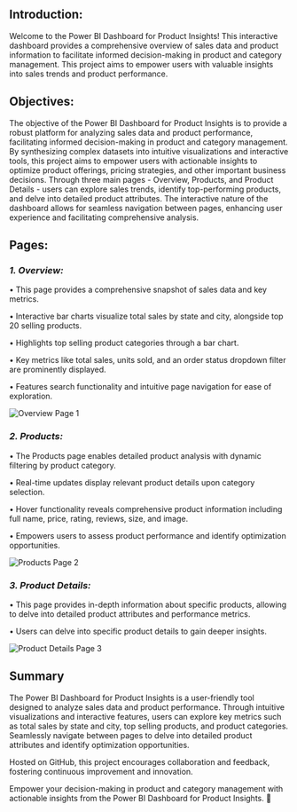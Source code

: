 ## **Introduction:**

Welcome to the Power BI Dashboard for Product Insights! This interactive dashboard provides a comprehensive overview of sales data and product information to facilitate informed decision-making in product and category management. This project aims to empower users with valuable insights into sales trends and product performance.

## **Objectives:**

The objective of the Power BI Dashboard for Product Insights is to provide a robust platform for analyzing sales data and product performance, facilitating informed decision-making in product and category management. By synthesizing complex datasets into intuitive visualizations and interactive tools, this project aims to empower users with actionable insights to optimize product offerings, pricing strategies, and other important business decisions.
Through three main pages - Overview, Products, and Product Details - users can explore sales trends, identify top-performing products, and delve into detailed product attributes. The interactive nature of the dashboard allows for seamless navigation between pages, enhancing user experience and facilitating comprehensive analysis.

## **Pages:**

### _**1. Overview:**_

•	This page provides a comprehensive snapshot of sales data and key metrics.

•	Interactive bar charts visualize total sales by state and city, alongside top 20 selling products.

•	Highlights top selling product categories through a bar chart.

•	Key metrics like total sales, units sold, and an order status dropdown filter are prominently displayed.

•	Features search functionality and intuitive page navigation for ease of exploration.


![Overview Page 1](https://github.com/AashishBanwari/Amazon_Power_BI_Dashboard/assets/130801409/9575f81a-6a10-4d6d-a70a-1aae8d55eecf)


### _**2. Products:**_

•	The Products page enables detailed product analysis with dynamic filtering by product category.

•	Real-time updates display relevant product details upon category selection.

•	Hover functionality reveals comprehensive product information including full name, price, rating, reviews, size, and image.

•	Empowers users to assess product performance and identify optimization opportunities.


![Products Page 2](https://github.com/AashishBanwari/Amazon_Power_BI_Dashboard/assets/130801409/dd703b15-2fba-45c7-bcd7-6b355985679e)


### _**3. Product Details:**_

•	This page provides in-depth information about specific products, allowing to delve into detailed product attributes and performance metrics. 

•	Users can delve into specific product details to gain deeper insights.


![Product Details Page 3](https://github.com/AashishBanwari/Amazon_Power_BI_Dashboard/assets/130801409/64e15600-a4bc-4796-a4ac-152a1192a569)


## **Summary**

The Power BI Dashboard for Product Insights is a user-friendly tool designed to analyze sales data and product performance. 
Through intuitive visualizations and interactive features, users can explore key metrics such as total sales by state and city, top selling products, and product categories. 
Seamlessly navigate between pages to delve into detailed product attributes and identify optimization opportunities. 

Hosted on GitHub, this project encourages collaboration and feedback, fostering continuous improvement and innovation. 

Empower your decision-making in product and category management with actionable insights from the Power BI Dashboard for Product Insights. 🚀
